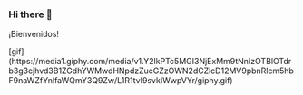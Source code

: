 ### Hi there 👋
<p>¡Bienvenidos!</p>
[gif](https://media1.giphy.com/media/v1.Y2lkPTc5MGI3NjExMm9tNnIzOTBlOTdrb3g3cjhvd3B1ZGdhYWMwdHNpdzZucGZzOWN2dCZlcD12MV9pbnRlcm5hbF9naWZfYnlfaWQmY3Q9Zw/L1R1tvI9svkIWwpVYr/giphy.gif)
<!--
**DulRz/DulRz** is a ✨ _special_ ✨ repository because its `README.md` (this file) appears on your GitHub profile.

Here are some ideas to get you started:

- 🔭 I’m currently working on ...
- 🌱 I’m currently learning ...
- 👯 I’m looking to collaborate on ...
- 🤔 I’m looking for help with ...
- 💬 Ask me about ...
- 📫 How to reach me: ...
- 😄 Pronouns: ...
- ⚡ Fun fact: ...
-->
